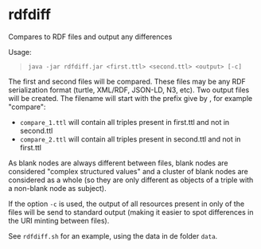 # rdfdiff
Compares to RDF files and output any differences

Usage:

> `java -jar rdfdiff.jar <first.ttl> <second.ttl> <output> [-c]`

The first and second files will be compared. These files may be any RDF serialization format (turtle, XML/RDF, JSON-LD, N3, etc). Two output files will be created. The filename will start with the prefix give by <output>, for example "compare":

- `compare_1.ttl` will contain all triples present in first.ttl and not in second.ttl
- `compare_2.ttl` will contain all triples present in second.ttl and not in first.ttl

As blank nodes are always different between files, blank nodes are considered "complex structured values" and a cluster of blank nodes are considered as a whole (so they are only different as objects of a triple with a non-blank node as subject).

If the option `-c` is used, the output of all resources present in only of the files will be send to standard output (making it easier to spot differences in the URI minting between files).

See `rdfdiff.sh` for an example, using the data in de folder `data`.

